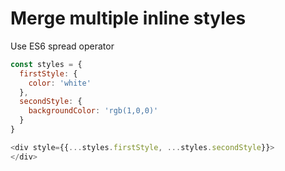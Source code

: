 # Merge multiple inline styles

Use ES6 spread operator
```js
const styles = {
  firstStyle: {
    color: 'white'
  },
  secondStyle: {
    backgroundColor: 'rgb(1,0,0)'
  }
}

<div style={{...styles.firstStyle, ...styles.secondStyle}}>
</div>
```
